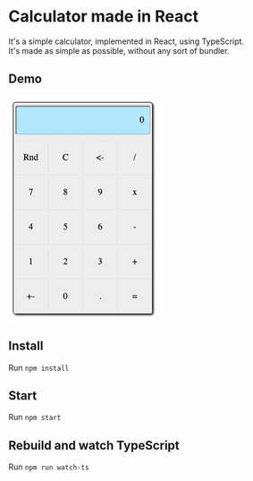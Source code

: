 # Calculator made in React

It's a simple calculator, implemented in React, using TypeScript.  
It's made as simple as possible, without any sort of bundler.  

## Demo  
![Calculator's demo](demo/demo.gif?raw=true)  
  
## Install  
Run `npm install`  
  
## Start  
Run `npm start`  

## Rebuild and watch TypeScript  
Run `npm run watch-ts`  